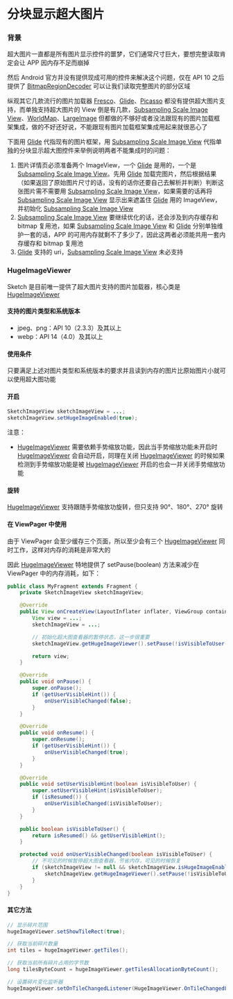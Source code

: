 # 分块显示超大图片

### 背景
超大图片一直都是所有图片显示控件的噩梦，它们通常尺寸巨大，要想完整读取肯定会让 APP 因内存不足而崩掉

然后 Android 官方并没有提供现成可用的控件来解决这个问题，仅在 API 10 之后提供了 [BitmapRegionDecoder] 可以让我们读取完整图片的部分区域

纵观其它几款流行的图片加载器 [Fresco]、[Glide]、[Picasso] 都没有提供超大图片支持，而单独支持超大图片的 View 倒是有几款，[Subsampling Scale Image View]、[WorldMap]、[LargeImage] 但都做的不够好或者没法跟现有的图片加载框架集成，做的不好还好说，不能跟现有图片加载框架集成用起来就很恶心了

下面用 [Glide] 代指现有的图片框架，用 [Subsampling Scale Image View] 代指单独的分块显示超大图控件来举例说明两者不能集成时的问题：

1. 图片详情页必须准备两个 ImageView，一个 [Glide] 是用的，一个是 [Subsampling Scale Image View]。先用 [Glide] 加载完图片，然后根据结果（如果返回了原始图片尺寸的话，没有的话你还要自己去解析并判断）判断这张图片需不需要用 [Subsampling Scale Image View]，如果需要的话再将 [Subsampling Scale Image View] 显示出来遮盖住 [Glide] 用的 ImageView，并初始化 [Subsampling Scale Image View]
2. [Subsampling Scale Image View] 要继续优化的话，还会涉及到内存缓存和 bitmap 复用池，如果 [Subsampling Scale Image View] 和 [Glide] 分别单独维护一套的话，APP 的可用内存就剩不了多少了，因此这两者必须能共用一套内存缓存和 bitmap 复用池
3. [Glide] 支持的 uri，[Subsampling Scale Image View] 未必支持

### HugeImageViewer

Sketch 是目前唯一提供了超大图片支持的图片加载器，核心类是 [HugeImageViewer]

#### 支持的图片类型和系统版本
* jpeg、png：API 10（2.3.3）及其以上
* webp：API 14（4.0）及其以上

#### 使用条件

只要满足上述对图片类型和系统版本的要求并且读到内存的图片比原始图片小就可以使用超大图功能

#### 开启

```java
SketchImageView sketchImageView = ...;
sketchImageView.setHugeImageEnabled(true);
```
注意：
* [HugeImageViewer] 需要依赖手势缩放功能，因此当手势缩放功能未开启时 [HugeImageViewer] 会自动开启，同理在关闭 [HugeImageViewer] 的时候如果检测到手势缩放功能是被 [HugeImageViewer] 开启的也会一并关闭手势缩放功能

#### 旋转

[HugeImageViewer] 支持跟随手势缩放功旋转，但只支持 90°、180°、270° 旋转

#### 在 ViewPager 中使用

由于 ViewPager 会至少缓存三个页面，所以至少会有三个 [HugeImageViewer] 同时工作，这样对内存的消耗是非常大的

因此 [HugeImageViewer] 特地提供了 setPause(boolean) 方法来减少在 ViewPager 中的内存消耗，如下：

```java
public class MyFragment extends Fragment {
    private SketchImageView sketchImageView;

    @Override
    public View onCreateView(LayoutInflater inflater, ViewGroup container, Bundle savedInstanceState) {
        View view = ...;
        sketchImageView = ...;

        // 初始化超大图查看器的暂停状态，这一步很重要
        sketchImageView.getHugeImageViewer().setPause(!isVisibleToUser());

        return view;
    }

    @Override
    public void onPause() {
        super.onPause();
        if (getUserVisibleHint()) {
            onUserVisibleChanged(false);
        }
    }

    @Override
    public void onResume() {
        super.onResume();
        if (getUserVisibleHint()) {
            onUserVisibleChanged(true);
        }
    }

    @Override
    public void setUserVisibleHint(boolean isVisibleToUser) {
        super.setUserVisibleHint(isVisibleToUser);
        if (isResumed()) {
            onUserVisibleChanged(isVisibleToUser);
        }
    }

    public boolean isVisibleToUser() {
        return isResumed() && getUserVisibleHint();
    }

    protected void onUserVisibleChanged(boolean isVisibleToUser) {
        // 不可见的时候暂停超大图查看器，节省内存，可见的时候恢复
        if (sketchImageView != null && sketchImageView.isHugeImageEnabled()) {
            sketchImageView.getHugeImageViewer().setPause(!isVisibleToUser);
        }
    }
}
```

#### 其它方法

```java
// 显示碎片范围
hugeImageViewer.setShowTileRect(true);

// 获取当前碎片数量
int tiles = hugeImageViewer.getTiles();

// 获取当前所有碎片占用的字节数
long tilesByteCount = hugeImageViewer.getTilesAllocationByteCount();

// 设置碎片变化监听器
hugeImageViewer.setOnTileChangedListener(HugeImageViewer.OnTileChangedListener)
```

[BitmapRegionDecoder]: https://developer.android.google.cn/reference/android/graphics/BitmapRegionDecoder.html
[Fresco]: https://github.com/facebook/fresco
[Glide]: https://github.com/bumptech/glide
[Picasso]: https://github.com/square/picasso
[WorldMap]: https://github.com/johnnylambada/WorldMap
[Subsampling Scale Image View]: https://github.com/davemorrissey/subsampling-scale-image-view
[LargeImage]: https://github.com/LuckyJayce/LargeImage
[HugeImageViewer]: ../../sketch/src/main/java/me/xiaopan/sketch/viewfun/huge/HugeImageViewer.java
